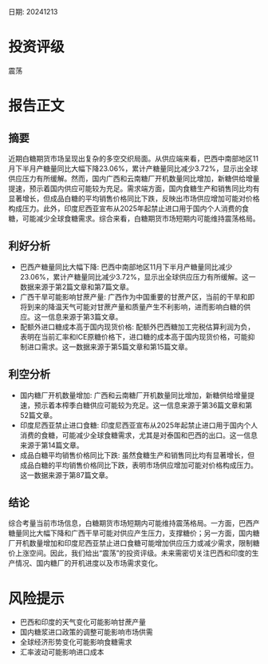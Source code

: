 
日期: 20241213

# 投资评级

震荡

# 报告正文

## 摘要

近期白糖期货市场呈现出复杂的多空交织局面。从供应端来看，巴西中南部地区11月下半月产糖量同比大幅下降23.06%，累计产糖量同比减少3.72%，显示出全球供应压力有所缓解。然而，国内广西和云南糖厂开机数量同比增加，新糖供给增量提速，预示着国内供应可能较为充足。需求端方面，国内食糖生产和销售同比均有显著增长，但成品白糖的平均销售价格同比下跌，反映出市场供应增加可能对价格构成压力。此外，印度尼西亚宣布从2025年起禁止进口用于国内个人消费的食糖，可能减少全球食糖需求。综合来看，白糖期货市场短期内可能维持震荡格局。

## 利好分析

* 巴西产糖量同比大幅下降: 巴西中南部地区11月下半月产糖量同比减少23.06%，累计产糖量同比减少3.72%，显示出全球供应压力有所缓解。这一数据来源于第2篇文章和第7篇文章。
* 广西干旱可能影响甘蔗产量: 广西作为中国重要的甘蔗产区，当前的干旱和即将到来的降温天气可能对甘蔗产量和质量产生不利影响，进而影响白糖的供应。这一信息来源于第3篇文章。
* 配额外进口糖成本高于国内现货价格: 配额外巴西糖加工完税估算利润为负，表明在当前汇率和ICE原糖价格下，进口糖的成本高于国内现货价格，可能抑制进口需求。这一数据来源于第5篇文章和第15篇文章。

## 利空分析

* 国内糖厂开机数量增加: 广西和云南糖厂开机数量同比增加，新糖供给增量提速，预示着本榨季白糖供应可能较为充足。这一信息来源于第36篇文章和第52篇文章。
* 印度尼西亚禁止进口食糖: 印度尼西亚宣布从2025年起禁止进口用于国内个人消费的食糖，可能减少全球食糖需求，尤其是对泰国和巴西的出口。这一信息来源于第14篇文章。
* 成品白糖平均销售价格同比下跌: 虽然食糖生产和销售同比均有显著增长，但成品白糖的平均销售价格同比下跌，表明市场供应增加可能对价格构成压力。这一数据来源于第87篇文章。

## 结论

综合考量当前市场信息，白糖期货市场短期内可能维持震荡格局。一方面，巴西产糖量同比大幅下降和广西干旱可能对供应产生压力，支撑糖价；另一方面，国内糖厂开机数量增加和印度尼西亚禁止进口食糖可能增加供应压力或减少需求，限制糖价上涨空间。因此，我们给出“震荡”的投资评级。未来需密切关注巴西和印度的生产情况、国内糖厂的开机进度以及市场需求变化。

# 风险提示

* 巴西和印度的天气变化可能影响甘蔗产量
* 国内糖浆进口政策的调整可能影响市场供需
* 全球经济形势变化可能影响食糖需求
* 汇率波动可能影响进口成本
